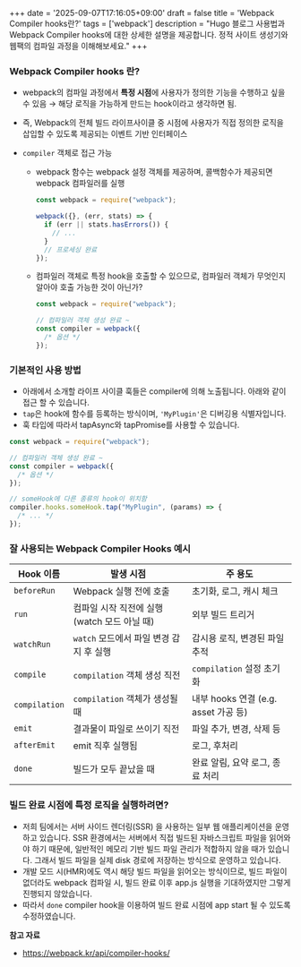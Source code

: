 +++
date = '2025-09-07T17:16:05+09:00'
draft = false
title = 'Webpack Compiler hooks란?'
tags = ['webpack']
description = "Hugo 블로그 사용법과 Webpack Compiler hooks에 대한 상세한 설명을 제공합니다. 정적 사이트 생성기와 웹팩의 컴파일 과정을 이해해보세요."
+++

### Webpack Compiler hooks 란?

- webpack의 컴파일 과정에서 **특정 시점**에 사용자가 정의한 기능을 수행하고 싶을 수 있음 → 해당 로직을 가능하게 만드는 hook이라고 생각하면 됨.
- 즉, Webpack의 전체 빌드 라이프사이클 중 시점에 사용자가 직접 정의한 로직을 삽입할 수 있도록 제공되는 이벤트 기반 인터페이스
- `compiler` 객체로 접근 가능

  - webpack 함수는 webpack 설정 객체를 제공하며, 콜백함수가 제공되면 webpack 컴파일러를 실행

    ```jsx
    const webpack = require("webpack");

    webpack({}, (err, stats) => {
      if (err || stats.hasErrors()) {
        // ...
      }
      // 프로세싱 완료
    });
    ```

  - 컴파일러 객체로 특정 hook을 호출할 수 있으므로, 컴파일러 객체가 무엇인지 알아야 호출 가능한 것이 아닌가?

    ```jsx
    const webpack = require("webpack");

    // 컴파일러 객체 생성 완료 ~
    const compiler = webpack({
      /* 옵션 */
    });
    ```

### 기본적인 사용 방법

- 아래에서 소개할 라이프 사이클 훅들은 compiler에 의해 노출됩니다. 아래와 같이 접근 할 수 있습니다.
- `tap`은 hook에 함수를 등록하는 방식이며, `'MyPlugin'`은 디버깅용 식별자입니다.
- 훅 타입에 따라서 tapAsync와 tapPromise를 사용할 수 있습니다.

```jsx
const webpack = require("webpack");

// 컴파일러 객체 생성 완료 ~
const compiler = webpack({
  /* 옵션 */
});

// someHook에 다른 종류의 hook이 위치함
compiler.hooks.someHook.tap("MyPlugin", (params) => {
  /* ... */
});
```

### 잘 사용되는 Webpack Compiler Hooks 예시

| Hook 이름     | 발생 시점                                    | 주 용도                              |
| ------------- | -------------------------------------------- | ------------------------------------ |
| `beforeRun`   | Webpack 실행 전에 호출                       | 초기화, 로그, 캐시 체크              |
| `run`         | 컴파일 시작 직전에 실행 (watch 모드 아닐 때) | 외부 빌드 트리거                     |
| `watchRun`    | `watch` 모드에서 파일 변경 감지 후 실행      | 감시용 로직, 변경된 파일 추적        |
| `compile`     | `compilation` 객체 생성 직전                 | `compilation` 설정 초기화            |
| `compilation` | `compilation` 객체가 생성될 때               | 내부 hooks 연결 (e.g. asset 가공 등) |
| `emit`        | 결과물이 파일로 쓰이기 직전                  | 파일 추가, 변경, 삭제 등             |
| `afterEmit`   | emit 직후 실행됨                             | 로그, 후처리                         |
| `done`        | 빌드가 모두 끝났을 때                        | 완료 알림, 요약 로그, 종료 처리      |

### 빌드 완료 시점에 특정 로직을 실행하려면?

- 저희 팀에서는 서버 사이드 렌더링(SSR) 을 사용하는 일부 웹 애플리케이션을 운영하고 있습니다. SSR 환경에서는 서버에서 직접 빌드된 자바스크립트 파일을 읽어와야 하기 때문에, 일반적인 메모리 기반 빌드 파일 관리가 적합하지 않을 때가 있습니다. 그래서 빌드 파일을 실제 disk 경로에 저장하는 방식으로 운영하고 있습니다.
- 개발 모드 시(HMR)에도 역시 해당 빌드 파일을 읽어오는 방식이므로, 빌드 파일이 없더라도 webpack 컴파일 시, 빌드 완료 이후 app.js 실행을 기대하였지만 그렇게 진행되지 않았습니다.
- 따라서 `done` compiler hook을 이용하여 빌드 완료 시점에 app start 될 수 있도록 수정하였습니다.

**참고 자료**

- https://webpack.kr/api/compiler-hooks/
